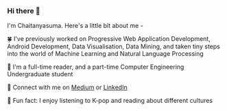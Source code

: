 ### Hi there 👋

<!--
**Chaitanyasuma/Chaitanyasuma** is a ✨ _special_ ✨ repository because its `README.md` (this file) appears on your GitHub profile.

Here are some ideas to get you started:

- 🔭 I’m currently working on ...
- 🌱 I’m currently learning ...
- 👯 I’m looking to collaborate on ...
- 🤔 I’m looking for help with ...
- 💬 Ask me about ...
- 📫 How to reach me: ...
- 😄 Pronouns: ...
- ⚡ Fun fact: ...
-->
I'm Chaitanyasuma. Here's a little bit about me -

:four_leaf_clover: I've previously worked on Progressive Web Application Development, Android Development, Data Visualisation, Data Mining, and taken tiny steps into the world of Machine Learning and Natural Language Processing

:blossom: I'm a full-time reader, and a part-time Computer Engineering Undergraduate student

:herb: Connect with me on [Medium](https://medium.com/@chaitanyasuma) or [LinkedIn](https://www.linkedin.com/in/chaitanyasuma-jain-96712a170/)

:sunflower: Fun fact: I enjoy listening to K-pop and reading about different cultures
